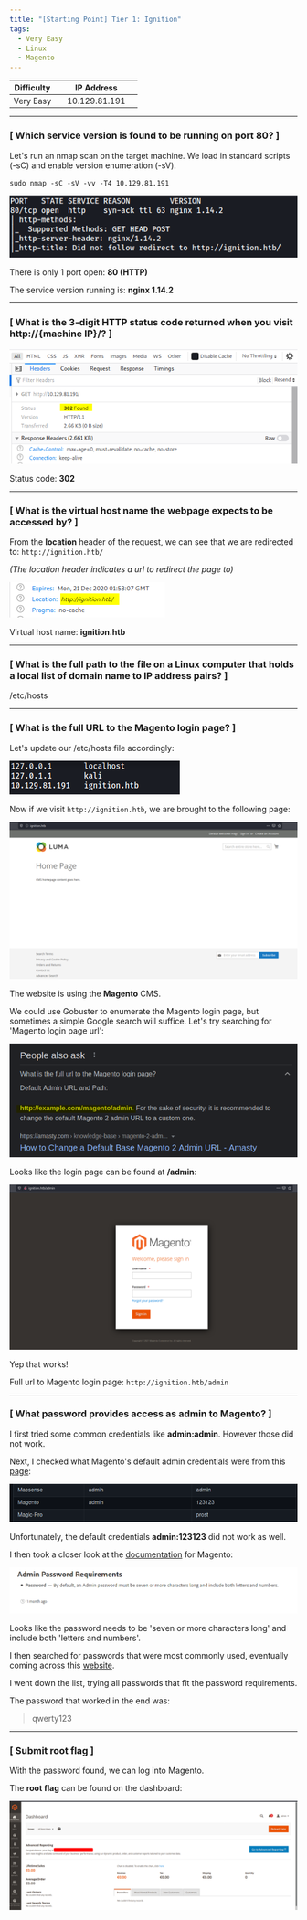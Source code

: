 ```yaml
---
title: "[Starting Point] Tier 1: Ignition"
tags:
  - Very Easy
  - Linux
  - Magento
---
```


| Difficulty |  |  IP Address   |  |
| :--------: |--| :-----------: |--|
|  Very Easy |  | 10.129.81.191 |  |

---

### [ Which service version is found to be running on port 80? ]

Let's run an nmap scan on the target machine. We load in standard scripts (-sC) and enable version enumeration (-sV).

```
sudo nmap -sC -sV -vv -T4 10.129.81.191
```

![screenshot1](../assets/images/ignition/screenshot1.png)

There is only 1 port open: **80 (HTTP)**

The service version running is: **nginx 1.14.2**

---

### [ What is the 3-digit HTTP status code returned when you visit http://{machine IP}/? ]

![screenshot2](../assets/images/ignition/screenshot2.png)

Status code: **302**

---

### [ What is the virtual host name the webpage expects to be accessed by? ]

From the **location** header of the request, we can see that we are redirected to: `http://ignition.htb/` 

*(The location header indicates a url to redirect the page to)*

![screenshot3](../assets/images/ignition/screenshot3.png)

Virtual host name: **ignition.htb**

---

### [ What is the full path to the file on a Linux computer that holds a local list of domain name to IP address pairs? ]

/etc/hosts

---

### [ What is the full URL to the Magento login page? ]

Let's update our /etc/hosts file accordingly:

![screenshot4](../assets/images/ignition/screenshot4.png)

Now if we visit `http://ignition.htb`, we are brought to the following page:

![screenshot5](../assets/images/ignition/screenshot5.png)

The website is using the **Magento** CMS.

We could use Gobuster to enumerate the Magento login page, but sometimes a simple Google search will suffice. Let's try searching for 'Magento login page url':

![screenshot6](../assets/images/ignition/screenshot6.png)

Looks like the login page can be found at **/admin**:

![screenshot7](../assets/images/ignition/screenshot7.png)

Yep that works!

Full url to Magento login page: `http://ignition.htb/admin`

---

### [ What password provides access as admin to Magento? ]

I first tried some common credentials like **admin:admin**. However those did not work.

Next, I checked what Magento's default admin credentials were from this [page](https://github.com/ihebski/DefaultCreds-cheat-sheet):

![screenshot8](../assets/images/ignition/screenshot8.png)

Unfortunately, the default credentials **admin:123123** did not work as well.

I then took a closer look at the [documentation](https://docs.magento.com/user-guide/stores/security-admin.html) for Magento: 

![screenshot9](../assets/images/ignition/screenshot9.png)

Looks like the password needs to be 'seven or more characters long' and include both 'letters and numbers'.

I then searched for passwords that were most commonly used, eventually coming across this [website](https://nordpass.com/most-common-passwords-list/).

I went down the list, trying all passwords that fit the password requirements.

The password that worked in the end was:

> qwerty123

---

### [ Submit root flag ]

With the password found, we can log into Magento.

The **root flag** can be found on the dashboard:

![screenshot10](../assets/images/ignition/screenshot10.png)
